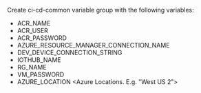 Create ci-cd-common variable group with the following variables:

- ACR_NAME <container registry name. e.g. iotstarteracr>
- ACR_USER <container registry user namer>
- ACR_PASSWORD <container registry password>
- AZURE_RESOURCE_MANAGER_CONNECTION_NAME <Name of Azure DevOps ARM Service connection>
- DEV_DEVICE_CONNECTION_STRING <Dev Environment device connection string>
- IOTHUB_NAME <Name of IoT Hub instance>
- RG_NAME <Resource Group name>
- VM_PASSWORD <Password for device VM>
- AZURE_LOCATION <Azure Locations. E.g. "West US 2">


